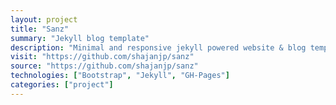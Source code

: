 ```yaml
---
layout: project
title: "Sanz"
summary: "Jekyll blog template"
description: "Minimal and responsive jekyll powered website & blog templates optimized for GH-Pages."
visit: "https://github.com/shajanjp/sanz"
source: "https://github.com/shajanjp/sanz"
technologies: ["Bootstrap", "Jekyll", "GH-Pages"]
categories: ["project"]
---
```



